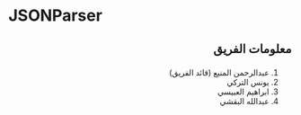 # JSONParser

## <p align="right">معلومات الفريق</p>

<div align="right" dir="rtl">

1. عبدالرحمن المنيع (قائد الفريق)
2. يونس التركي
3. ابراهيم العبيسي
4. عبدالله البقشي

</div>
